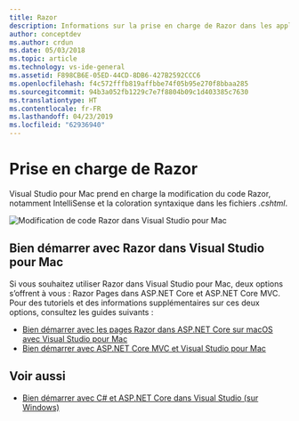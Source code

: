 ```yaml
---
title: Razor
description: Informations sur la prise en charge de Razor dans les applications ASP.NET Core dans Visual Studio pour Mac
author: conceptdev
ms.author: crdun
ms.date: 05/03/2018
ms.topic: article
ms.technology: vs-ide-general
ms.assetid: F898CB6E-05ED-44CD-8DB6-427B2592CCC6
ms.openlocfilehash: f4c572fffb819affbbe74f05b95e270f8bbaa285
ms.sourcegitcommit: 94b3a052fb1229c7e7f8804b09c1d403385c7630
ms.translationtype: HT
ms.contentlocale: fr-FR
ms.lasthandoff: 04/23/2019
ms.locfileid: "62936940"
---
```

# <a name="razor-support"></a>Prise en charge de Razor

Visual Studio pour Mac prend en charge la modification du code Razor, notamment IntelliSense et la coloration syntaxique dans les fichiers *.cshtml*.

![Modification de code Razor dans Visual Studio pour Mac](media/razor-image1.png)

## <a name="getting-started-with-razor-in-visual-studio-for-mac"></a>Bien démarrer avec Razor dans Visual Studio pour Mac

Si vous souhaitez utiliser Razor dans Visual Studio pour Mac, deux options s’offrent à vous : Razor Pages dans ASP.NET Core et ASP.NET Core MVC. Pour des tutoriels et des informations supplémentaires sur ces deux options, consultez les guides suivants :

- [Bien démarrer avec les pages Razor dans ASP.NET Core sur macOS avec Visual Studio pour Mac](/aspnet/core/tutorials/razor-pages-mac/razor-pages-start?view=aspnetcore-2.1)
- [Bien démarrer avec ASP.NET Core MVC et Visual Studio pour Mac](/aspnet/core/tutorials/first-mvc-app-mac/start-mvc?view=aspnetcore-2.1)

## <a name="see-also"></a>Voir aussi

- [Bien démarrer avec C# et ASP.NET Core dans Visual Studio (sur Windows)](/visualstudio/ide/tutorial-csharp-aspnet-core)